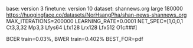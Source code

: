 base: version 3
finetune: version 10
dataset: shannews.org large 180000 https://huggingface.co/datasets/NorHsangPha/shan-news-shannews_org
MAX_ITERATIONS=200000
LEARNING_RATE=0.0001
NET_SPEC=[1,0,0,1 Ct3,3,32 Mp3,3 Lfys64 Lfx128 Lrx128 Lfx512 O1c###]

BCER train=0.03%,
BWER train=0.402%
BEST_FOR=pdf